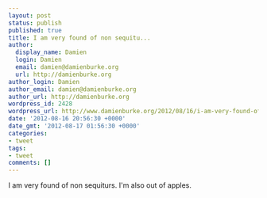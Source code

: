 ```yaml
---
layout: post
status: publish
published: true
title: I am very found of non sequitu...
author:
  display_name: Damien
  login: Damien
  email: damien@damienburke.org
  url: http://damienburke.org
author_login: Damien
author_email: damien@damienburke.org
author_url: http://damienburke.org
wordpress_id: 2428
wordpress_url: http://www.damienburke.org/2012/08/16/i-am-very-found-of-non-sequitu/
date: '2012-08-16 20:56:30 +0000'
date_gmt: '2012-08-17 01:56:30 +0000'
categories:
- tweet
tags:
- tweet
comments: []
---
```

<p>I am very found of non sequiturs. I'm also out of apples.</p>

